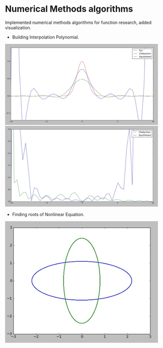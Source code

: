 # Numerical Methods algorithms
Implemented numerical methods algorithms for function research, added visualization.

- Building Interpolation Polynomial.

![polynom_plot](https://github.com/sersht/Numerical-Methods/blob/master/project4_plot.jpg)
![polynom_error](https://github.com/sersht/Numerical-Methods/blob/master/project4_error.jpg)

- Finding roots of Nonlinear Equation.

![nonl_plot](https://github.com/sersht/Numerical-Methods/blob/master/project3%20example.jpg)
